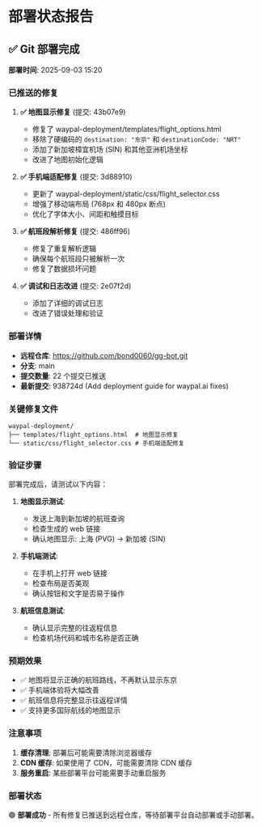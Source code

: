# 部署状态报告

## ✅ Git 部署完成

**部署时间**: 2025-09-03 15:20

### 已推送的修复

1. **✅ 地图显示修复** (提交: 43b07e9)
   - 修复了 waypal-deployment/templates/flight_options.html
   - 移除了硬编码的 `destination: "东京"` 和 `destinationCode: "NRT"`
   - 添加了新加坡樟宜机场 (SIN) 和其他亚洲机场坐标
   - 改进了地图初始化逻辑

2. **✅ 手机端适配修复** (提交: 3d88910)
   - 更新了 waypal-deployment/static/css/flight_selector.css
   - 增强了移动端布局 (768px 和 480px 断点)
   - 优化了字体大小、间距和触摸目标

3. **✅ 航班段解析修复** (提交: 486ff96)
   - 修复了重复解析逻辑
   - 确保每个航班段只被解析一次
   - 修复了数据损坏问题

4. **✅ 调试和日志改进** (提交: 2e07f2d)
   - 添加了详细的调试日志
   - 改进了错误处理和验证

### 部署详情

- **远程仓库**: https://github.com/bond0060/gg-bot.git
- **分支**: main
- **提交数量**: 22 个提交已推送
- **最新提交**: 938724d (Add deployment guide for waypal.ai fixes)

### 关键修复文件

```
waypal-deployment/
├── templates/flight_options.html  # 地图显示修复
└── static/css/flight_selector.css # 手机端适配修复
```

### 验证步骤

部署完成后，请测试以下内容：

1. **地图显示测试**:
   - 发送上海到新加坡的航班查询
   - 检查生成的 web 链接
   - 确认地图显示: 上海 (PVG) → 新加坡 (SIN)

2. **手机端测试**:
   - 在手机上打开 web 链接
   - 检查布局是否美观
   - 确认按钮和文字是否易于操作

3. **航班信息测试**:
   - 确认显示完整的往返程信息
   - 检查机场代码和城市名称是否正确

### 预期效果

- ✅ 地图将显示正确的航班路线，不再默认显示东京
- ✅ 手机端体验将大幅改善
- ✅ 航班信息将完整显示往返程详情
- ✅ 支持更多国际航线的地图显示

### 注意事项

1. **缓存清理**: 部署后可能需要清除浏览器缓存
2. **CDN 缓存**: 如果使用了 CDN，可能需要清除 CDN 缓存
3. **服务重启**: 某些部署平台可能需要手动重启服务

### 部署状态

🟢 **部署成功** - 所有修复已推送到远程仓库，等待部署平台自动部署或手动部署。


